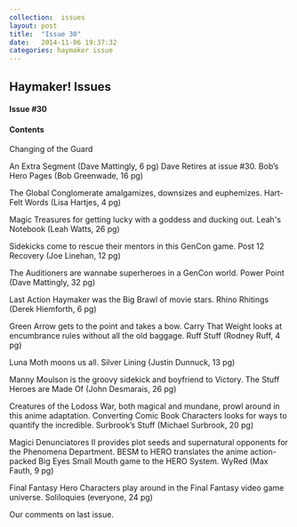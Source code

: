 ```yaml
---
collection:  issues
layout: post
title:  "Issue 30"
date:   2014-11-06 19:37:32
categories: haymaker issue
---
```


<h2>Haymaker! Issues</h2>

<h4>Issue #30</h4>

<h4>Contents</h4>

Changing of the Guard

An Extra Segment (Dave Mattingly, 6 pg)
Dave Retires at issue #30.
Bob’s Hero Pages (Bob Greenwade, 16 pg)

The Global Conglomerate amalgamizes, downsizes and euphemizes.
Hart-Felt Words (Lisa Hartjes, 4 pg)

Magic Treasures for getting lucky with a goddess and ducking out.
Leah's Notebook (Leah Watts, 26 pg)

Sidekicks come to rescue their mentors in this GenCon game.
Post 12 Recovery (Joe Linehan, 12 pg)

The Auditioners are wannabe superheroes in a GenCon world.
Power Point (Dave Mattingly, 32 pg)

Last Action Haymaker was the Big Brawl of movie stars.
Rhino Rhitings (Derek Hiemforth, 6 pg)

Green Arrow gets to the point and takes a bow.
Carry That Weight looks at encumbrance rules without all the old baggage.
Ruff Stuff (Rodney Ruff, 4 pg)

Luna Moth moons us all.
Silver Lining (Justin Dunnuck, 13 pg)

Manny Moulson is the groovy sidekick and boyfriend to Victory.
The Stuff Heroes are Made Of (John Desmarais, 26 pg)

Creatures of the Lodoss War, both magical and mundane, prowl around in this anime adaptation.
Converting Comic Book Characters looks for ways to quantify the incredible.
Surbrook’s Stuff (Michael Surbrook, 20 pg)

Magici Denunciatores II provides plot seeds and supernatural opponents for the Phenomena Department.
BESM to HERO translates the anime action-packed Big Eyes Small Mouth game to the HERO System.
WyRed (Max Fauth, 9 pg)

Final Fantasy Hero Characters play around in the Final Fantasy video game universe.
Soliloquies (everyone, 24 pg)

Our comments on last issue.